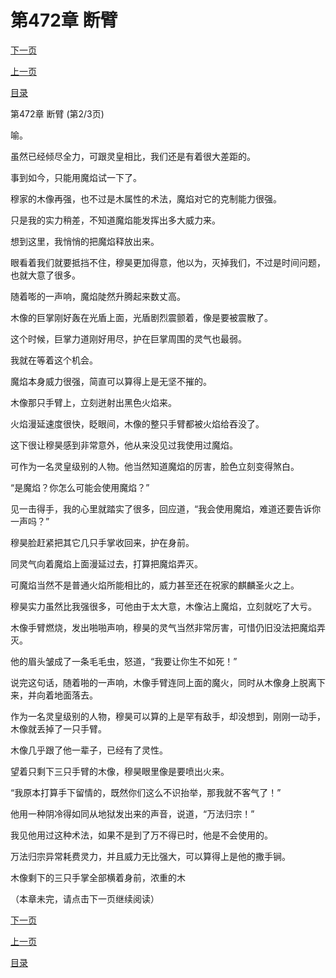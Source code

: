 <h1>第472章   断臂</h1>
            <div><p><a href="./1415_%E7%AC%AC472%E7%AB%A0_%E6%96%AD%E8%87%82.md">下一页</a></p><p><a href="./1413_%E7%AC%AC472%E7%AB%A0_%E6%96%AD%E8%87%82.md">上一页</a></p><p><a href="../">目录</a></p></div>
            <div><p>第472章   断臂 (第2/3页)</p><p>喻。</p><p>虽然已经倾尽全力，可跟灵皇相比，我们还是有着很大差距的。</p><p>事到如今，只能用魔焰试一下了。</p><p>穆家的木像再强，也不过是木属性的术法，魔焰对它的克制能力很强。</p><p>只是我的实力稍差，不知道魔焰能发挥出多大威力来。</p><p>想到这里，我悄悄的把魔焰释放出来。</p><p>眼看着我们就要抵挡不住，穆昊更加得意，他以为，灭掉我们，不过是时间问题，也就大意了很多。</p><p>随着嘭的一声响，魔焰陡然升腾起来数丈高。</p><p>木像的巨掌刚好轰在光盾上面，光盾剧烈震颤着，像是要被震散了。</p><p>这个时候，巨掌力道刚好用尽，护在巨掌周围的灵气也最弱。</p><p>我就在等着这个机会。</p><p>魔焰本身威力很强，简直可以算得上是无坚不摧的。</p><p>木像那只手臂上，立刻迸射出黑色火焰来。</p><p>火焰漫延速度很快，眨眼间，木像的整只手臂都被火焰给吞没了。</p><p>这下很让穆昊感到非常意外，他从来没见过我使用过魔焰。</p><p>可作为一名灵皇级别的人物。他当然知道魔焰的厉害，脸色立刻变得煞白。</p><p>“是魔焰？你怎么可能会使用魔焰？”</p><p>见一击得手，我的心里就踏实了很多，回应道，“我会使用魔焰，难道还要告诉你一声吗？”</p><p>穆昊脸赶紧把其它几只手掌收回来，护在身前。</p><p>同灵气向着魔焰上面漫延过去，打算把魔焰弄灭。</p><p>可魔焰当然不是普通火焰所能相比的，威力甚至还在祝家的麒麟圣火之上。</p><p>穆昊实力虽然比我强很多，可他由于太大意，木像沾上魔焰，立刻就吃了大亏。</p><p>木像手臂燃烧，发出啪啪声响，穆昊的灵气当然非常厉害，可惜仍旧没法把魔焰弄灭。</p><p>他的眉头皱成了一条毛毛虫，怒道，“我要让你生不如死！”</p><p>说完这句话，随着啪的一声响，木像手臂连同上面的魔火，同时从木像身上脱离下来，并向着地面落去。</p><p>作为一名灵皇级别的人物，穆昊可以算的上是罕有敌手，却没想到，刚刚一动手，木像就丢掉了一只手臂。</p><p>木像几乎跟了他一辈子，已经有了灵性。</p><p>望着只剩下三只手臂的木像，穆昊眼里像是要喷出火来。</p><p>“我原本打算手下留情的，既然你们这么不识抬举，那我就不客气了！”</p><p>他用一种阴冷得如同从地狱发出来的声音，说道，“万法归宗！”</p><p>我见他用过这种术法，如果不是到了万不得已时，他是不会使用的。</p><p>万法归宗异常耗费灵力，并且威力无比强大，可以算得上是他的撒手锏。</p><p>木像剩下的三只手掌全部横着身前，浓重的木</p><p>（本章未完，请点击下一页继续阅读）</p></div>
            <div><p><a href="./1415_%E7%AC%AC472%E7%AB%A0_%E6%96%AD%E8%87%82.md">下一页</a></p><p><a href="./1413_%E7%AC%AC472%E7%AB%A0_%E6%96%AD%E8%87%82.md">上一页</a></p><p><a href="../">目录</a></p></div>